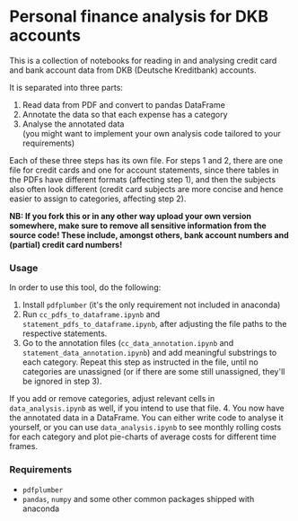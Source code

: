# Personal finance analysis for DKB accounts

This is a collection of notebooks for reading in and analysing credit card and
bank account data from DKB (Deutsche Kreditbank) accounts.

It is separated into three parts:

1. Read data from PDF and convert to pandas DataFrame
2. Annotate the data so that each expense has a category
3. Analyse the annotated data <br> (you might want to implement your own analysis code tailored to your requirements)

Each of these three steps has its own file. For steps 1 and 2, there
are one file for credit cards and one for account statements, since there
tables in the PDFs have different formats (affecting step 1), and then
the subjects also often look different (credit card subjects are more concise
and hence easier to assign to categories, affecting step 2).

**NB: If you fork this or in any other way upload your own version somewhere, make sure to remove all sensitive information from the source code! These include, amongst others, bank account numbers and (partial) credit card numbers!**

### Usage

In order to use this tool, do the following:

1. Install `pdfplumber` (it's the only requirement not included in anaconda)
2. Run `cc_pdfs_to_dataframe.ipynb` and `statement_pdfs_to_dataframe.ipynb`,
  after adjusting the file paths to the respective statements.
3. Go to the annotation files
  (`cc_data_annotation.ipynb` and `statement_data_annotation.ipynb`)
  and add meaningful substrings to each category. Repeat this step as
  instructed in the file, until no categories are unassigned (or if there
  are some still unassigned, they'll be ignored in step 3).

  If you add or remove categories, adjust relevant cells in `data_analysis.ipynb`
  as well, if you intend to use that file.
4. You now have the annotated data in a DataFrame. You can either write code to
  analyse it yourself, or you can use `data_analysis.ipynb` to see monthly rolling
  costs for each category and plot pie-charts of average costs for different time
  frames.


### Requirements
- `pdfplumber`
- `pandas`, `numpy` and some other common packages shipped with anaconda
